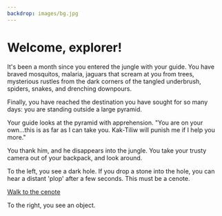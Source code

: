 ```yaml
---
backdrop: images/bg.jpg
---
```


# Welcome, explorer!

It's been a month since you entered the jungle with your guide. You have braved mosquitos, malaria, jaguars that scream at you from trees, mysterious rustles from the dark corners of the tangled underbrush, spiders, snakes, and drenching downpours.

Finally, you have reached the destination you have sought for so many days: you are standing outside a large pyramid.

Your guide looks at the pyramid with apprehension. "You are on your own...this is as far as I can take you. Kak-Tiliw will punish me if I help you more."

You thank him, and he disappears into the jungle. You take your trusty camera out of your backpack, and look around.

To the left, you see a dark hole. If you drop a stone into the hole, you can hear a distant 'plop' after a few seconds. This must be a cenote.

[Walk to the cenote](/rooms/cenote)

To the right, you see an object.

<Item id="2" />

<Page url="entrance" title="Walk inside the pyramid's entrance" condition="2" />
